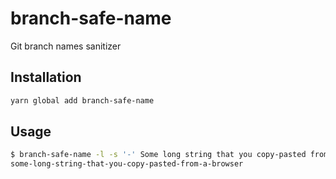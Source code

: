 # branch-safe-name

Git branch names sanitizer

## Installation

```bash
yarn global add branch-safe-name
```

## Usage

```bash
$ branch-safe-name -l -s '-' Some long string that you copy-pasted from a browser
some-long-string-that-you-copy-pasted-from-a-browser
```
